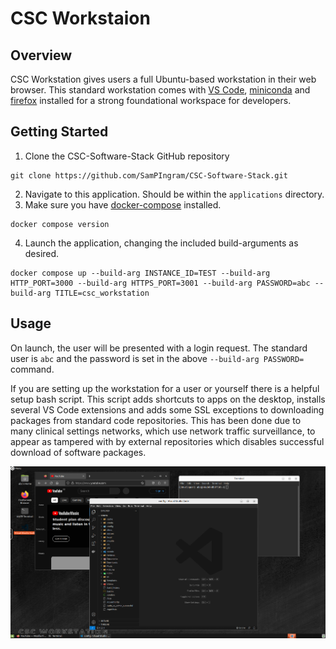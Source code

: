 # CSC Workstaion

## Overview
CSC Workstation gives users a full Ubuntu-based workstation in their web browser. This standard workstation comes with [VS Code](https://code.visualstudio.com/), [miniconda](https://docs.conda.io/projects/miniconda/en/latest/) and [firefox](https://www.mozilla.org/en-GB/firefox/) installed for a strong foundational workspace for developers.

## Getting Started
1. Clone the CSC-Software-Stack GitHub repository 
```console
git clone https://github.com/SamPIngram/CSC-Software-Stack.git
```
2. Navigate to this application. Should be within the `applications` directory.
3. Make sure you have [docker-compose](https://docs.docker.com/compose/install/) installed.
```console
docker compose version
```
4. Launch the application, changing the included build-arguments as desired.
```console
docker compose up --build-arg INSTANCE_ID=TEST --build-arg HTTP_PORT=3000 --build-arg HTTPS_PORT=3001 --build-arg PASSWORD=abc --build-arg TITLE=csc_workstation
```

## Usage

On launch, the user will be presented with a login request. The standard user is `abc` and the password is set in the above `--build-arg PASSWORD=` command.

If you are setting up the workstation for a user or yourself there is a helpful setup bash script. This script adds shortcuts to apps on the desktop, installs several VS Code extensions and adds some SSL exceptions to downloading packages from standard code repositories. This has been done due to many clinical settings networks, which use network traffic surveillance, to appear as tampered with by external repositories which disables successful download of software packages. 

![Alt text](image.png)